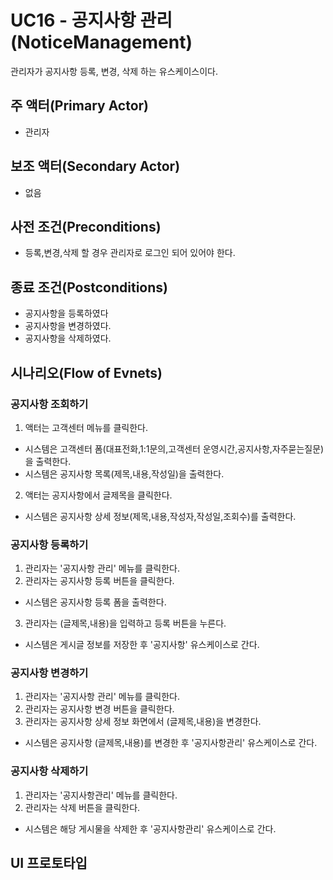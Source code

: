 # UC16 - 공지사항 관리(NoticeManagement)

관리자가 공지사항 등록, 변경, 삭제 하는 유스케이스이다.

## 주 액터(Primary Actor)

- 관리자

## 보조 액터(Secondary Actor)

- 없음 

## 사전 조건(Preconditions)
- 등록,변경,삭제 할 경우
관리자로 로그인 되어 있어야 한다.

## 종료 조건(Postconditions)
- 공지사항을 등록하였다
- 공지사항을 변경하였다.
- 공지사항을 삭제하였다.

## 시나리오(Flow of Evnets)

### 공지사항 조회하기

1. 액터는 고객센터 메뉴를 클릭한다.
- 시스템은 고객센터 폼(대표전화,1:1문의,고객센터 운영시간,공지사항,자주묻는질문)을 출력한다.
- 시스템은 공지사항 목록(제목,내용,작성일)을 출력한다.
2. 액터는 공지사항에서 글제목을 클릭한다.
- 시스템은 공지사항 상세 정보(제목,내용,작성자,작성일,조회수)를 출력한다.

### 공지사항 등록하기 

1. 관리자는 '공지사항 관리' 메뉴를 클릭한다.
2. 관리자는 공지사항 등록 버튼을 클릭한다.
- 시스템은 공지사항 등록 폼을 출력한다.
3. 관리자는 (글제목,내용)을 입력하고 등록 버튼을 누른다.
- 시스템은 게시글 정보를 저장한 후 '공지사항' 유스케이스로 간다.

### 공지사항 변경하기

1. 관리자는 '공지사항 관리' 메뉴를 클릭한다.
2. 관리자는 공지사항 변경 버튼을 클릭한다.
3. 관리자는 공지사항 상세 정보 화면에서 (글제목,내용)을 변경한다.
- 시스템은 공지사항 (글제목,내용)를 변경한 후 '공지사항관리' 유스케이스로 간다.

### 공지사항 삭제하기

1. 관리자는 '공지사항관리' 메뉴를 클릭한다.
2. 관리자는  삭제 버튼을 클릭한다.
- 시스템은 해당 게시물을 삭제한 후 '공지사항관리' 유스케이스로 간다.




## UI 프로토타입


###